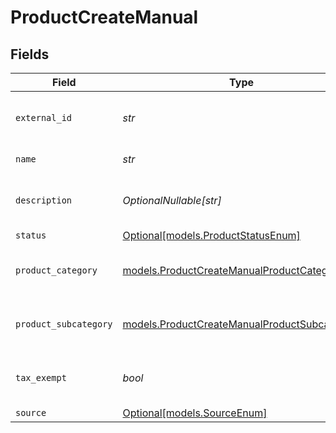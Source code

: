 # ProductCreateManual


## Fields

| Field                                                                                              | Type                                                                                               | Required                                                                                           | Description                                                                                        |
| -------------------------------------------------------------------------------------------------- | -------------------------------------------------------------------------------------------------- | -------------------------------------------------------------------------------------------------- | -------------------------------------------------------------------------------------------------- |
| `external_id`                                                                                      | *str*                                                                                              | :heavy_check_mark:                                                                                 | A unique external identifier for the product.                                                      |
| `name`                                                                                             | *str*                                                                                              | :heavy_check_mark:                                                                                 | The name of the product.                                                                           |
| `description`                                                                                      | *OptionalNullable[str]*                                                                            | :heavy_minus_sign:                                                                                 | A description of the product.                                                                      |
| `status`                                                                                           | [Optional[models.ProductStatusEnum]](../models/productstatusenum.md)                               | :heavy_minus_sign:                                                                                 | N/A                                                                                                |
| `product_category`                                                                                 | [models.ProductCreateManualProductCategory](../models/productcreatemanualproductcategory.md)       | :heavy_check_mark:                                                                                 | The high-level category of the product.                                                            |
| `product_subcategory`                                                                              | [models.ProductCreateManualProductSubcategory](../models/productcreatemanualproductsubcategory.md) | :heavy_check_mark:                                                                                 | The subcategory of the product.                                                                    |
| `tax_exempt`                                                                                       | *bool*                                                                                             | :heavy_check_mark:                                                                                 | Specifies whether the product is tax-exempt.                                                       |
| `source`                                                                                           | [Optional[models.SourceEnum]](../models/sourceenum.md)                                             | :heavy_minus_sign:                                                                                 | N/A                                                                                                |